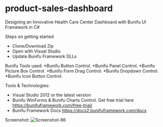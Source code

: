 # product-sales-dashboard
Designing an Innovative Health Care Center Dashboard with Bunifu UI Framework in C# 

Steps on getting started
* Clone/Download Zip
* Open with Visual Studio 
* Update Bunifu Framework DLLs

Bunifu Tools used:
*Bunifu Button Control.
*Bunifu Panel Control.
*Bunifu Picture Box Control.
*Bunifu Form Drag Control.
*Bunifu Dropdown Control.
*Bunifu Icon Button Control.

Tools & Technologies:
* Visual Studio 2012 or the latest version
* Bunifu WinForms & Bunifu Charts Control. Get free trial here https://bunifuframework.com/free-trial/
* Bunifu Framework Docs https://docs2.bunifuframework.com/docs 

Screenshot:
![Screenshot-86](https://bunifuframework.com/wp-content/uploads/2023/11/Screenshot-86.png)